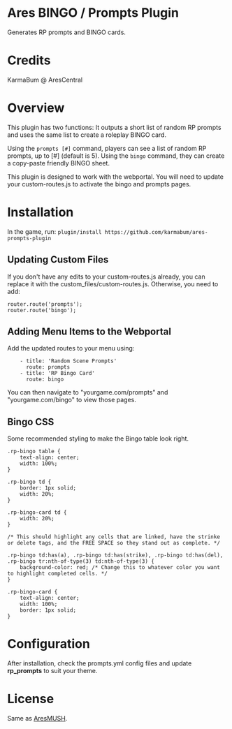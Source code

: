 # Ares BINGO / Prompts Plugin
Generates RP prompts and BINGO cards.

# Credits
KarmaBum @ AresCentral

# Overview
This plugin has two functions: It outputs a short list of random RP prompts and uses the same list to create a roleplay BINGO card.

Using the `prompts [#]` command, players can see a list of random RP prompts, up to [#] (default is 5).  Using the `bingo` command, they can create a copy-paste friendly BINGO sheet.

This plugin is designed to work with the webportal.  You will need to update your custom-routes.js to activate the bingo and prompts pages.

## 

# Installation

In the game, run: `plugin/install https://github.com/karmabum/ares-prompts-plugin`

## Updating Custom Files

If you don't have any edits to your custom-routes.js already, you can replace it with the custom_files/custom-routes.js.  Otherwise, you need to add:

````
router.route('prompts');
router.route('bingo');
````

## Adding Menu Items to the Webportal

Add the updated routes to your menu using:

```
    - title: 'Random Scene Prompts'
      route: prompts
    - title: 'RP Bingo Card'
      route: bingo
```

You can then navigate to "yourgame.com/prompts" and "yourgame.com/bingo" to view those pages.

## Bingo CSS

Some recommended styling to make the Bingo table look right.

````
.rp-bingo table {
    text-align: center;
    width: 100%;
}

.rp-bingo td {
    border: 1px solid;
    width: 20%;
}

.rp-bingo-card td {
    width: 20%;
}

/* This should highlight any cells that are linked, have the strinke or delete tags, and the FREE SPACE so they stand out as complete. */

.rp-bingo td:has(a), .rp-bingo td:has(strike), .rp-bingo td:has(del), .rp-bingo tr:nth-of-type(3) td:nth-of-type(3) {
    background-color: red; /* Change this to whatever color you want to highlight completed cells. */
}

.rp-bingo-card {
    text-align: center;
    width: 100%;
    border: 1px solid;
}
````

# Configuration

After installation, check the prompts.yml config files and update **rp_prompts** to suit your theme.

# License

Same as [AresMUSH](https://aresmush.com/license).
